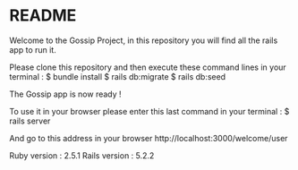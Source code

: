 
# README

Welcome to the Gossip Project, in this repository you will find all the rails app to run it.

Please clone this repository and then execute these command lines in your terminal :
$ bundle install
$ rails db:migrate
$ rails db:seed

The Gossip app is now ready !

To use it in your browser please enter this last command in your terminal :
$ rails server

And go to this address in your browser http://localhost:3000/welcome/user

Ruby version : 2.5.1
Rails version : 5.2.2
